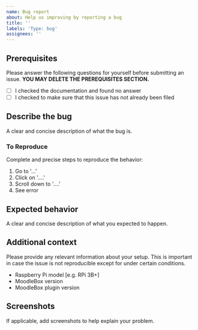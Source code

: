 ```yaml
---
name: Bug report
about: Help us improving by reporting a bug
title: ''
labels: 'Type: bug'
assignees: ''
---
```


<!--
Thanks for reporting issues back to MoodleBox!

Note: This is the **issue tracker of MoodleBox**, please do NOT use this to get answers to your questions or get help for fixing your installation. This is a place to report bugs to developers.

If you have any support question please check out https://moodlebox.net/help

To make it possible for us to deal with the bug please fill out below information carefully.
-->

## Prerequisites

Please answer the following questions for yourself before submitting an issue. **YOU MAY DELETE THE PREREQUISITES SECTION.**

- [ ] I checked the documentation and found no answer
- [ ] I checked to make sure that this issue has not already been filed

## Describe the bug
A clear and concise description of what the bug is.

### To Reproduce
Complete and precise steps to reproduce the behavior:
1. Go to '...'
2. Click on '....'
3. Scroll down to '....'
4. See error

## Expected behavior
A clear and concise description of what you expected to happen.

## Additional context
Please provide any relevant information about your setup. This is important in case the issue is not reproducible except for under certain conditions.
- Raspberry Pi model [e.g. RPi 3B+]
- MoodleBox version
- MoodleBox plugin version

## Screenshots
If applicable, add screenshots to help explain your problem.
